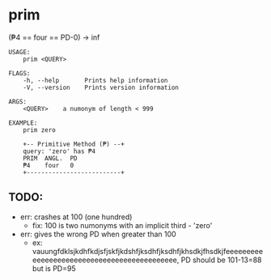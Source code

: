 # prim
(₱4 == four == PD-0) -> inf
```
USAGE:
    prim <QUERY>

FLAGS:
    -h, --help       Prints help information
    -V, --version    Prints version information

ARGS:
    <QUERY>    a numonym of length < 999

EXAMPLE:
    prim zero

    +-- Primitive Method (₱) --+
    query: 'zero' has ₱4
    PRIM  ANGL.  PD
    ₱4    four   0
    +--------------------------+
```
## TODO:
- err: crashes at 100 (one hundred)
    - fix: 100 is two numonyms with an implicit third - 'zero'
- err: gives the wrong PD when greater than 100
    - ex: vauungfdklsjkdhfkdjsfjskfjkdshfjksdhfjksdhfjkhsdkjfhsdkjfeeeeeeeeeeeeeeeeeeeeeeeeeeeeeeeeeeeeeeeeeeee, PD should be 101-13=88 but is PD=95
